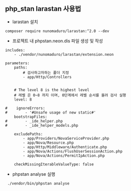 ## php_stan larastan 사용법
- larastan 설치
```code
composer require nunomaduro/larastan:^2.0 --dev
```

- 프로젝트 내 phpstan.neon.dis 파일 생성 및 작성
```code
includes:
    - ./vendor/nunomaduro/larastan/extension.neon

parameters:
    paths:
        # 검사하고자하는 폴더 지정
        - app/Http/Controllers


    # The level 8 is the highest level
    # 레벨 은 0~8 까지 이며, 0단계에서 레벨 순서를 올려 검사 실행
    level: 8

#    ignoreErrors:
#        - '#Unsafe usage of new static#'
    bootstrapFiles:
#        - _ide_helper.php
#        - _ide_helper_models.php

    excludePaths:
        - app/Providers/NovaServiceProvider.php
        - app/Nova/Resource.php
        - app/Http/Middleware/Authenticate.php
        - app/Nova/Actions/FlushUserSessionAction.php
        - app/Nova/Actions/PermitIpAction.php

    checkMissingIterableValueType: false

```

- phpstan analyse 실행
```code
 ./vendor/bin/phpstan analyse
```